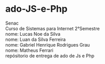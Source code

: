 # ado-JS-e-Php

Senac <br>
Curso de Sistemas para Internet 2°Semestre <br>
nome: Lucas Noe da Silva <br>
nome: Luan da Silva Ferreira <br>
nome: Gabriel Henrique Rodrigues Grau <br>
nome: Matheus Ferrari<br>
repósitorio de entrega de ado de Js e Php
